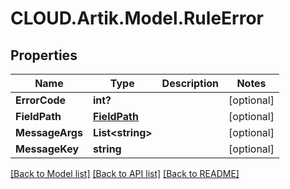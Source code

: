 # CLOUD.Artik.Model.RuleError
## Properties

Name | Type | Description | Notes
------------ | ------------- | ------------- | -------------
**ErrorCode** | **int?** |  | [optional] 
**FieldPath** | [**FieldPath**](FieldPath.md) |  | [optional] 
**MessageArgs** | **List&lt;string&gt;** |  | [optional] 
**MessageKey** | **string** |  | [optional] 

[[Back to Model list]](../README.md#documentation-for-models) [[Back to API list]](../README.md#documentation-for-api-endpoints) [[Back to README]](../README.md)

